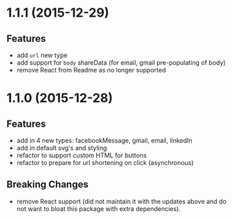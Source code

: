 # 1.1.1 (2015-12-29)

## Features

- add `url` new type
- add support for `body` shareData (for email, gmail pre-populating of body)
- remove React from Readme as no longer supported


# 1.1.0 (2015-12-28)

## Features

- add in 4 new types: facebookMessage, gmail, email, linkedIn
- add in default svg's and styling
- refactor to support custom HTML for buttons
- refactor to prepare for url shortening on click (asynchronous)

## Breaking Changes

- remove React support (did not maintain it with the updates above and do not want to bloat this package with extra dependencies).